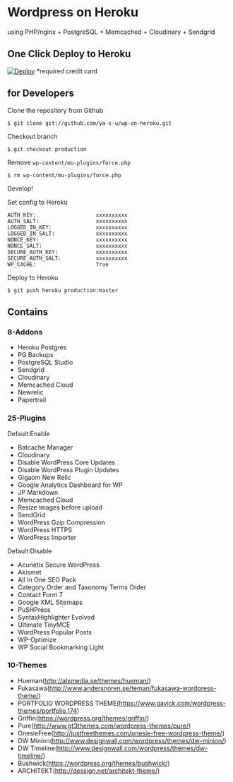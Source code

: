 # Wordpress on Heroku

using PHP/nginx + PostgreSQL + Memcached + Cloudinary + Sendgrid

## One Click Deploy to Heroku
[![Deploy](https://www.herokucdn.com/deploy/button.png)](https://heroku.com/deploy?template=https://github.com/ya-s-u/wp-on-heroku/tree/production)
*required credit card

## for Developers
Clone the repository from Github

```
$ git clone git://github.com/ya-s-u/wp-on-heroku.git
```

Checkout branch

```
$ git checkout production
```

Remove ``wp-content/mu-plugins/force.php``

```
$ rm wp-content/mu-plugins/force.php
```

Develop!

Set config to Heroku

```
AUTH_KEY:                   xxxxxxxxxx
AUTH_SALT:                  xxxxxxxxxx
LOGGED_IN_KEY:              xxxxxxxxxx
LOGGED_IN_SALT:             xxxxxxxxxx
NONCE_KEY:                  xxxxxxxxxx
NONCE_SALT:                 xxxxxxxxxx
SECURE_AUTH_KEY:            xxxxxxxxxx
SECURE_AUTH_SALT:           xxxxxxxxxx
WP_CACHE:                   True
```

Deploy to Heroku

```
$ git push heroku production:master
```


## Contains

### 8-Addons
- Heroku Postgres
- PG Backups
- PostgreSQL Studio
- Sendgrid
- Cloudinary
- Memcached Cloud
- Newrelic
- Papertrail


### 25-Plugins
Default:Enable

- Batcache Manager
- Cloudinary
- Disable WordPress Core Updates
- Disable WordPress Plugin Updates
- Gigaom New Relic
- Google Analytics Dashboard for WP
- JP Markdown
- Memcached Cloud
- Resize images before upload
- SendGrid
- WordPress Gzip Compression
- WordPress HTTPS
- WordPress Importer

Default:Disable

- Acunetix Secure WordPress
- Akismet
- All In One SEO Pack
- Category Order and Taxonomy Terms Order
- Contact Form 7
- Google XML Sitemaps
- PuSHPress
- SyntaxHighlighter Evolved
- Ultimate TinyMCE
- WordPress Popular Posts
- WP-Optimize
- WP Social Bookmarking Light


### 10-Themes
- Hueman(http://alxmedia.se/themes/hueman/)
- Fukasawa(http://www.andersnoren.se/teman/fukasawa-wordpress-theme/)
- PORTFOLIO WORDPRESS THEME(https://www.gavick.com/wordpress-themes/portfolio,174)
- Griffin(https://wordpress.org/themes/griffin/)
- Pure(http://www.gt3themes.com/wordpress-themes/pure/)
- OnesieFree(http://justfreethemes.com/onesie-free-wordpress-theme/)
- DW Minion(http://www.designwall.com/wordpress/themes/dw-minion/)
- DW Timeline(http://www.designwall.com/wordpress/themes/dw-timeline/)
- Bushwick(https://wordpress.org/themes/bushwick/)
- ARCHITEKT(http://dessign.net/architekt-theme/)
